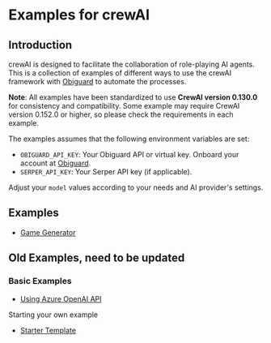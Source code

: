 # Examples for crewAI

## Introduction

crewAI is designed to facilitate the collaboration of role-playing AI agents.
This is a collection of examples of different ways to use the crewAI framework with [Obiguard](https://obiguard.ai) to automate the processes.

**Note**: All examples have been standardized to use **CrewAI version 0.130.0** for consistency and compatibility. Some
example may require CrewAI version 0.152.0 or higher, so please check the requirements in each example.

The examples assumes that the following environment variables are set:

- `OBIGUARD_API_KEY`: Your Obiguard API or virtual key. Onboard your account at [Obiguard](https://obiguard.ai).
- `SERPER_API_KEY`: Your Serper API key (if applicable).

Adjust your `model` values according to your needs and AI provider's settings.

## Examples

- [Game Generator](https://github.com/obiguard-AI/crewAI-examples/tree/main/game-builder-crew)

## Old Examples, need to be updated

### Basic Examples

- [Using Azure OpenAI API](https://github.com/obiguard-AI/crewAI-examples/tree/main/azure_model)

Starting your own example

- [Starter Template](https://github.com/obiguard-AI/crewAI-examples/tree/main//starter_template)
